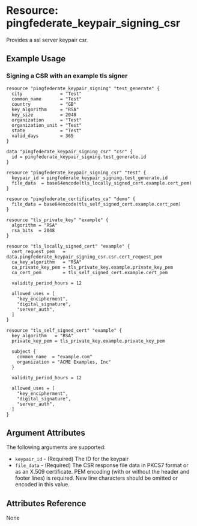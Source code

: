 # Resource: pingfederate_keypair_signing_csr

Provides a ssl server keypair csr.

## Example Usage

### Signing a CSR with an example tls signer

```hcl
resource "pingfederate_keypair_signing" "test_generate" {
  city              = "Test"
  common_name       = "Test"
  country           = "GB"
  key_algorithm     = "RSA"
  key_size          = 2048
  organization      = "Test"
  organization_unit = "Test"
  state             = "Test"
  valid_days        = 365
}

data "pingfederate_keypair_signing_csr" "csr" {
  id = pingfederate_keypair_signing.test_generate.id
}

resource "pingfederate_keypair_signing_csr" "test" {
  keypair_id = pingfederate_keypair_signing.test_generate.id
  file_data  = base64encode(tls_locally_signed_cert.example.cert_pem)
}

resource "pingfederate_certificates_ca" "demo" {
  file_data = base64encode(tls_self_signed_cert.example.cert_pem)
}

resource "tls_private_key" "example" {
  algorithm = "RSA"
  rsa_bits  = 2048
}

resource "tls_locally_signed_cert" "example" {
  cert_request_pem   = data.pingfederate_keypair_signing_csr.csr.cert_request_pem
  ca_key_algorithm   = "RSA"
  ca_private_key_pem = tls_private_key.example.private_key_pem
  ca_cert_pem        = tls_self_signed_cert.example.cert_pem

  validity_period_hours = 12

  allowed_uses = [
    "key_encipherment",
    "digital_signature",
    "server_auth",
  ]
}

resource "tls_self_signed_cert" "example" {
  key_algorithm   = "RSA"
  private_key_pem = tls_private_key.example.private_key_pem

  subject {
    common_name  = "example.com"
    organization = "ACME Examples, Inc"
  }

  validity_period_hours = 12

  allowed_uses = [
    "key_encipherment",
    "digital_signature",
    "server_auth",
  ]
}
```

## Argument Attributes

The following arguments are supported:

- `keypair_id` - (Required) The ID for the keypair
- `file_data` - (Required) The CSR response file data in PKCS7 format or as an X.509 certificate. PEM encoding (with or without the header and footer lines) is required. New line characters should be omitted or encoded in this value.

## Attributes Reference

None
